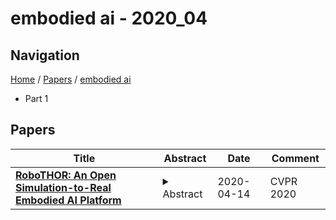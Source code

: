 # embodied ai - 2020_04

## Navigation

[Home](https://lixin97.github.io/arXivRadar) / [Papers](https://lixin97.github.io/arXivRadar/papers) / [embodied ai](https://lixin97.github.io/arXivRadar/papers/embodied_ai)

- Part 1

## Papers

| **Title** | **Abstract** | **Date** | **Comment** |
| --- | --- | --- | --- |
| **[RoboTHOR: An Open Simulation-to-Real Embodied AI Platform](http://arxiv.org/abs/2004.06799v1)** | <details><summary>Abstract</summary>Visual recognition ecosystems (e.g. ImageNet, Pascal, COCO) have undeniably played a prevailing role in the evolution of modern computer vision. We argue that interactive and embodied visual AI has reached a stage of development similar to visual recognition prior to the advent of these ecosystems. Recently, various synthetic environments have been introduced to facilitate research in embodied AI. Notwithstanding this progress, the crucial question of how well models trained in simulation generalize to reality has remained largely unanswered. The creation of a comparable ecosystem for simulation-to-real embodied AI presents many challenges: (1) the inherently interactive nature of the problem, (2) the need for tight alignments between real and simulated worlds, (3) the difficulty of replicating physical conditions for repeatable experiments, (4) and the associated cost. In this paper, we introduce RoboTHOR to democratize research in interactive and embodied visual AI. RoboTHOR offers a framework of simulated environments paired with physical counterparts to systematically explore and overcome the challenges of simulation-to-real transfer, and a platform where researchers across the globe can remotely test their embodied models in the physical world. As a first benchmark, our experiments show there exists a significant gap between the performance of models trained in simulation when they are tested in both simulations and their carefully constructed physical analogs. We hope that RoboTHOR will spur the next stage of evolution in embodied computer vision. RoboTHOR can be accessed at the following link: https://ai2thor.allenai.org/robothor</details> | 2020-04-14 | CVPR 2020 |
